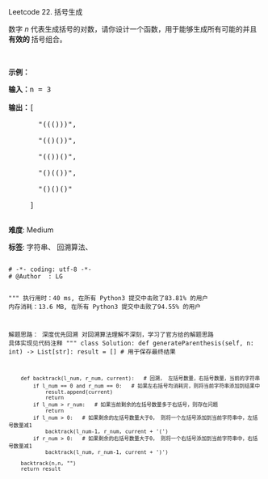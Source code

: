 Leetcode 22. 括号生成
<p>数字 <em>n</em>&nbsp;代表生成括号的对数，请你设计一个函数，用于能够生成所有可能的并且 <strong>有效的 </strong>括号组合。</p>


<p>&nbsp;</p>



<p><strong>示例：</strong></p>



<pre><strong>输入：</strong>n = 3

<strong>输出：</strong>[

       &quot;((()))&quot;,

       &quot;(()())&quot;,

       &quot;(())()&quot;,

       &quot;()(())&quot;,

       &quot;()()()&quot;

     ]

</pre>





 **难度**: Medium



 **标签**: 字符串、 回溯算法、 





<div class="hcb_wrap">
<pre class="prism undefined-numbers lang-python" data-lang="Python"><code>
# -*- coding: utf-8 -*-
# @Author  : LG

"""
执行用时：40 ms, 在所有 Python3 提交中击败了83.81% 的用户
内存消耗：13.6 MB, 在所有 Python3 提交中击败了94.55% 的用户

解题思路：
    深度优先回溯
    对回溯算法理解不深刻，学习了官方给的解题思路
    具体实现见代码注释
"""
class Solution:
    def generateParenthesis(self, n: int) -> List[str]:
        result = []     # 用于保存最终结果

        def backtrack(l_num, r_num, current):   # 回溯， 左括号数量，右括号数量，当前的字符串
            if l_num == 0 and r_num == 0:   # 如果左右括号均消耗完，则将当前字符串添加到结果中
                result.append(current)
                return
            if l_num > r_num:   # 如果当前剩余的左括号数量多于右括号，则存在问题
                return
            if l_num > 0:   # 如果剩余的左括号数量大于0， 则将一个左括号添加到当前字符串中，左括号数量减1
                backtrack(l_num-1, r_num, current + '(')
            if r_num > 0:   # 如果剩余的右括号数量大于0， 则将一个右括号添加到当前字符串中，右括号数量减1
                backtrack(l_num, r_num-1, current + ')')

        backtrack(n,n, "")
        return result
</code></pre></div>
